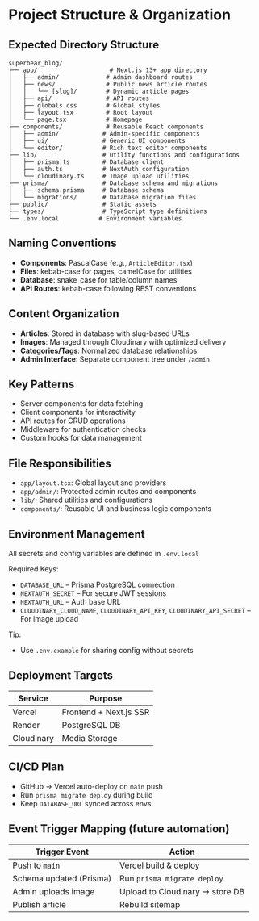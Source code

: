 # Project Structure & Organization

## Expected Directory Structure
```
superbear_blog/
├── app/                    # Next.js 13+ app directory
│   ├── admin/             # Admin dashboard routes
│   ├── news/              # Public news article routes
│   │   └── [slug]/        # Dynamic article pages
│   ├── api/               # API routes
│   ├── globals.css        # Global styles
│   ├── layout.tsx         # Root layout
│   └── page.tsx           # Homepage
├── components/            # Reusable React components
│   ├── admin/            # Admin-specific components
│   ├── ui/               # Generic UI components
│   └── editor/           # Rich text editor components
├── lib/                  # Utility functions and configurations
│   ├── prisma.ts         # Database client
│   ├── auth.ts           # NextAuth configuration
│   └── cloudinary.ts     # Image upload utilities
├── prisma/               # Database schema and migrations
│   ├── schema.prisma     # Database schema
│   └── migrations/       # Database migration files
├── public/               # Static assets
├── types/                # TypeScript type definitions
└── .env.local           # Environment variables
```

## Naming Conventions
- **Components**: PascalCase (e.g., `ArticleEditor.tsx`)
- **Files**: kebab-case for pages, camelCase for utilities
- **Database**: snake_case for table/column names
- **API Routes**: kebab-case following REST conventions

## Content Organization
- **Articles**: Stored in database with slug-based URLs
- **Images**: Managed through Cloudinary with optimized delivery
- **Categories/Tags**: Normalized database relationships
- **Admin Interface**: Separate component tree under `/admin`

## Key Patterns
- Server components for data fetching
- Client components for interactivity
- API routes for CRUD operations
- Middleware for authentication checks
- Custom hooks for data management

## File Responsibilities
- `app/layout.tsx`: Global layout and providers
- `app/admin/`: Protected admin routes and components
- `lib/`: Shared utilities and configurations
- `components/`: Reusable UI and business logic components

## Environment Management

All secrets and config variables are defined in `.env.local`

Required Keys:
- `DATABASE_URL` – Prisma PostgreSQL connection
- `NEXTAUTH_SECRET` – For secure JWT sessions
- `NEXTAUTH_URL` – Auth base URL
- `CLOUDINARY_CLOUD_NAME`, `CLOUDINARY_API_KEY`, `CLOUDINARY_API_SECRET` – For image upload

Tip:
- Use `.env.example` for sharing config without secrets


## Deployment Targets

| Service    | Purpose               |
|------------|------------------------|
| Vercel     | Frontend + Next.js SSR |
| Render     | PostgreSQL DB          |
| Cloudinary | Media Storage          |

## CI/CD Plan
- GitHub → Vercel auto-deploy on `main` push
- Run `prisma migrate deploy` during build
- Keep `DATABASE_URL` synced across envs

## Event Trigger Mapping (future automation)

| Trigger Event               | Action                         |
|----------------------------|--------------------------------|
| Push to `main`             | Vercel build & deploy          |
| Schema updated (Prisma)    | Run `prisma migrate deploy`    |
| Admin uploads image        | Upload to Cloudinary → store DB |
| Publish article            | Rebuild sitemap                |
